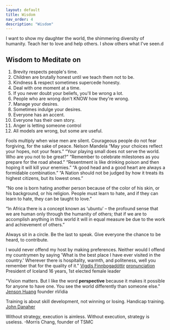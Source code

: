 ```yaml
---
layout: default
title: Wisdom
nav_order: 4
description: "Wisdom"
---
```


I want to show my daughter the world, the shimmering diversity of humanity. Teach her to love and help others. I show others what I've seen.d

## Wisdom to Meditate on

1. Brevity respects people's time.
2. Children are brutally honest until we teach them not to be.
3. Kindness & respect sometimes supercede honesty.
4. Deal with one moment at a time.
5. If you never doubt your beliefs, you'll be wrong a lot.
6. People who are wrong don't KNOW how they're wrong.
7. Manage your desires.
8. Sometimes indulge your desires.
9. Everyone has an accent.
10. Everyone has their own story.
11. Anger is letting someone control
12. All models are wrong, but some are useful.

Fools multiply when wise men are silent.
Courageous people do not fear forgiving, for the sake of peace. Nelson Mandela
“May your choices reflect your hopes, not your fears.”
“Your playing small does not serve the world. Who are you not to be great?”
“Remember to celebrate milestones as you prepare for the road ahead.”
“Resentment is like drinking poison and then hoping it will kill your enemies.”
“A good head and a good heart are always a formidable combination.”
“A Nation should not be judged by how it treats its highest citizens, but its lowest ones.”

“No one is born hating another person because of the color of his skin, or his background, or his religion. People must learn to hate, and if they can learn to hate, they can be taught to love.”

“In Africa there is a concept known as ‘ubuntu’ – the profound sense that we are human only through the humanity of others; that if we are to accomplish anything in this world it will in equal measure be due to the work and achievement of others.”

Always sit in a circle.
Be the last to speak. Give everyone the chance to be heard, to contribute.



I would never offend my host by making preferences. Neither would I offend my countrymen by saying 'What is the best place I have ever visited in the country.' Wherever there is hospitality, warmth, and politeness, well you remember that for the quality of it." 
[Vigdís Finnbogadóttir](https://www.youtube.com/watch?v=FoRn-qWMvWA) [pronunciation](https://upload.wikimedia.org/wikipedia/commons/f/fd/Is-Vigdis_finnbogadottir.oga) President of Iceland 16 years, 1st elected female leader

"Vision matters. But I like the word **perspective** because it makes it possible for anyone to have one. You see the world differently than someone else." [Jenson Huang](https://youtu.be/Xn1EsFe7snQ?t=359) founder nVidia

Training is about skill development, not winning or losing. Handicap training. [John Danaher](https://www.youtube.com/watch?v=RznwbW_hdoM)

Without strategy, execution is aimless. Without execution, strategy is useless. -Morris Chang, founder of TSMC